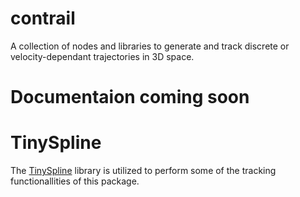 # contrail
A collection of nodes and libraries to generate and track discrete or velocity-dependant trajectories in 3D space.

# Documentaion coming soon

# TinySpline
The [TinySpline](https://github.com/msteinbeck/tinyspline) library is utilized to perform some of the tracking functionallities of this package.
